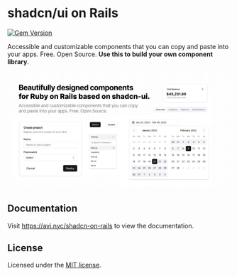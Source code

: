 # shadcn/ui on Rails

[![Gem Version](https://badge.fury.io/rb/shadcn-ui.svg)](https://badge.fury.io/rb/shadcn-ui)

Accessible and customizable components that you can copy and paste into your apps. Free. Open
Source. **Use this to build your own component library**.

![hero](public/og.jpg)

## Documentation

Visit https://avi.nyc/shadcn-on-rails to view the documentation.

## License

Licensed under the [MIT license](https://github.com/shadcn/ui/blob/main/LICENSE.md).
